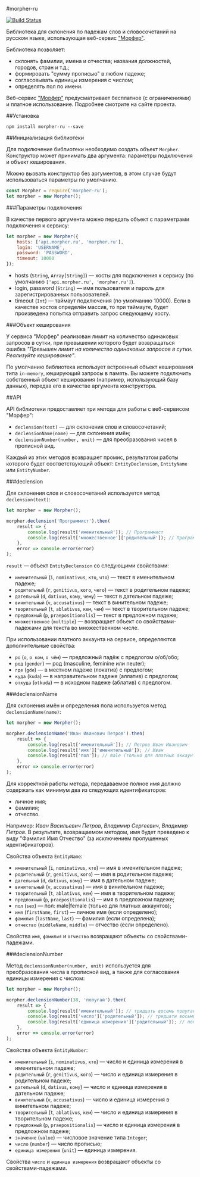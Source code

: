 #morpher-ru

[![Build Status](https://travis-ci.org/atreslesne/lib-node-morpher-ru.svg?branch=master)](https://travis-ci.org/atreslesne/lib-node-morpher-ru)

Библиотека для склонения по падежам слов и словосочетаний на русском языке,
использующая веб-сервис ["Морфер"](http://morpher.ru/).

Библиотека позволяет:

* склонять фамилии, имена и отчества; названия должностей, городов, стран и т.д.;
* формировать "сумму прописью" в любом падеже;
* согласовывать единицы измерения с числом;
* определять пол по имени.

Веб-сервис ["Морфер"](http://morpher.ru/) предусматривает бесплатное (с ограничениями)
и платное использование. Подробнее смотрите на сайте проекта.

##Установка

```
npm install morpher-ru --save
```

##Инициализация библиотеки

Для подключение библиотеки необходимо создать объект `Morpher`.
Конструктор может принимать два аргумента: параметры подключения и объект кеширования.

Можно вызвать конструктор без аргументов, в этом случае будут использоваться
параметры по умолчанию.

```javascript
const Morpher = require('morpher-ru');
let morpher = new Morpher();
```

###Параметры подключения

В качестве первого аргумента можно передать объект с параметрами подключения к сервису:

```javascript
let morpher = new Morpher({
    hosts: ['api.morpher.ru', 'morpher.ru'],
    login: 'USERNAME',
    password: 'PASSWORD',
    timeout: 10000
});
```

* hosts (`String`, `Array[String]`) &mdash; хосты для подключения к сервису (по умолчанию `['api.morpher.ru', 'morpher.ru']`).
* login, password (`String`) &mdash; имя пользователя и пароль для зарегистрированных пользователей.
* timeout (`Int`) &mdash; таймаут подключения (по умолчанию 10000). Если в качестве хостов определён массив, то
при таймауте, будет произведена попытка отправить запрос следующему хосту.

###Объект кеширования

У сервиса "Морфер" реализован лимит на количество одинаковых запросов в сутки,
при превышении которого будет возвращаться ошибка *"Превышен лимит на количество
одинаковых запросов в сутки. Реализуйте кеширование"*.

По умолчанию библиотека использует встроенный объект кеширования типа `in-memory`,
кеширующий запросы в память. Вы можете подключить собственный объект кеширования
(например, использующий базу данных), передав его в качестве аргумента конструктора.

##API

API библиотеки предоставляет три метода для работы с веб-сервисом "Морфер":

* `declension(text)` &mdash; для склонения слов и словосочетаний;
* `declensionName(name)` &mdash; для склонения имён;
* `declensionNumber(number, unit)` &mdash; для преобразования чисел в прописной вид.

Каждый из этих методов возвращает промис, результатом работы которого
будет соответствующий объект: `EntityDeclension`, `EntityName` или `EntityNumber`.

###declension

Для склонения слов и словосочетаний используется метод `declension(text)`:

```javascript
let morpher = new Morpher();

morpher.declension('Программист').then(
    result => {
        console.log(result['именительный']); // Программист
        console.log(result['множественное']['родительный']); // Программистов
    },
    error => console.error(error)
);
```

`result` &mdash; объект `EntityDeclension` со следующими свойствами:

* `именительный` (`i`, `nominativus`, `кто`, `что`) &mdash; текст в именительном падеже;
* `родительный` (`r`, `genitivus`, `кого`, `чего`) &mdash; текст в родительном падеже;
* `дательный` (`d`, `dativus`, `кому`, `чему`) &mdash; текст в дательном падеже;
* `винительный` (`v`, `accusativus`) &mdash; текст в винительном падеже;
* `творительный` (`t`, `ablativus`, `кем`, `чем`) &mdash; текст в творительном падеже;
* `предложный` (`p`, `praepositionalis`) &mdash; текст в предложном падеже;
* `множественное` (`multiple`) &mdash; возвращает объект со свойствами-падежами для текста во множественном числе.

При использовании платного аккаунта на сервисе, определяются дополнительные свойства:

* `po` (`о`, `о ком`, `о чём`) &mdash; предложный падёж с предлогом о/об/обо;
* `род` (`gender`) &mdash; род (masculine, feminine или neuter);
* `где` (`gde`) &mdash; в местном падеже (локатив) с предлогом;
* `куда` (`kuda`) &mdash; в направительном падеже (аллатив) с предлогом;
* `откуда` (`otkuda`) &mdash; в исходном падеже (аблатив) с предлогом.

###declensionName

Для склонения имён и определения пола используется метод `declensionName(name)`:

```javascript
let morpher = new Morpher();

morpher.declensionName('Иван Иванович Петров').then(
    result => {
        console.log(result['именительный']); // Петров Иван Иванович
        console.log(result['имя']['именительный']); // Иван
        console.log(result['пол']); // male (только для платных аккаунтов)
    },
    error => console.error(error)
);
```

Для корректной работы метода, передаваемое полное имя должно содержать
как минимум два из следующих идентификаторов:

* личное имя;
* фамилия;
* отчество.

Например: *Иван Васильевич Петров*, *Владимир Сергеевич*, *Владимир Петров*.
В результате, возвращаемом методом, имя будет преведено к виду "Фамилия Имя Отчество"
(за исключением пропущенных идентификаторов).

Свойства объекта `EntityName`:

* `именительный` (`i`, `nominativus`, `кто`) &mdash; имя в именительном падеже;
* `родительный` (`r`, `genitivus`, `кого`) &mdash; имя в родительном падеже;
* `дательный` (`d`, `dativus`, `кому`) &mdash; имя в дательном падеже;
* `винительный` (`v`, `accusativus`) &mdash; имя в винительном падеже;
* `творительный` (`t`, `ablativus`, `кем`) &mdash; имя в творительном падеже;
* `предложный` (`p`, `praepositionalis`) &mdash; имя в предложном падеже;
* `пол` (`sex`) &mdash; пол: male|female (только для платных аккаунтов);
* `имя` (`firstName`, `first`) &mdash; личное имя (если определено);
* `фамилия` (`lastName`, `last`) &mdash; фамилия (если определена);
* `отчество` (`middleName`, `middle`) &mdash; отчество (если определено).

Свойства `имя`, `фамилия` и `отчество` возвращают объекты со свойствами-падежами.

###declensionNumber

Метод `declensionNumber(number, unit)` используется для преобразования
числа в прописной вид, а также для согласования единицы измерения с числом:

```javascript
let morpher = new Morpher();

morpher.declensionNumber(38, 'попугай').then(
    result => {
        console.log(result['именительный']); // тридцать восемь попугаев
        console.log(result['число']['родительный']); // тридцати восьми
        console.log(result['единица измерения']['родительный']); // попугаев
    },
    error => console.error(error)
);
```

Свойства объекта `EntityNumber`:

* `именительный` (`i`, `nominativus`, `кто`) &mdash; число и единица измерения в именительном падеже;
* `родительный` (`r`, `genitivus`, `кого`) &mdash; число и единица измерения в родительном падеже;
* `дательный` (`d`, `dativus`, `кому`) &mdash; число и единица измерения в дательном падеже;
* `винительный` (`v`, `accusativus`) &mdash; число и единица измерения в винительном падеже;
* `творительный` (`t`, `ablativus`, `кем`) &mdash; число и единица измерения в творительном падеже;
* `предложный` (`p`, `praepositionalis`) &mdash; число и единица измерения в предложном падеже;
* `значение` (`value`) &mdash; числовое значение типа `Integer`;
* `число` (`number`) &mdash; число прописью;
* `единица измерения` (`unit`) &mdash; единица измерения.

Свойства `число` и `единица измерения` возвращают объекты со свойствами-падежами.
